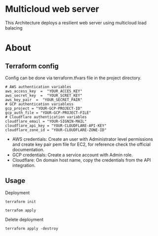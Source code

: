 # Multicloud web server
This Architecture deploys a resilient web server using multicloud load balacing
# About

## Terraform config

Config can be done via terraform.tfvars file in the project directory.

    # AWS authentication variables
    aws_access_key  =  "YOUR_ACCES_KEY"
    aws_secret_key  =  "YOUR_SCRET_KEY"
    aws_key_pair  =  "YOUR_SECRET_PAIR"
    # GCP authentication variabless
    gcp_project = "YOUR-GCP-PROJECT-ID"
    gcp_auth_file = "YOUR-GCP-PROJECT-FILE"
    # Cloudflare authentication variables
    cloudflare_email = "YOUR-SIGNIN-MAIL"
    cloudflare_api_key = "YOUR-CLOUDFLARE-API-KEY"
    cloudflare_zone_id = "YOUR-CLOUDFLARE-ZONE-ID"
- AWS credentials: Create an user with Administrator level permissions and create key pair pem file for EC2, for reference check the official documentation. 
- GCP credentials: Create a service account with Admin role.
- Cloudflare: On domain host name, copy the credentials from the API integration.

## Usage
Deployment
    
    terraform init
    
    terrafom apply
Delete deployment

    terraform apply -destroy
